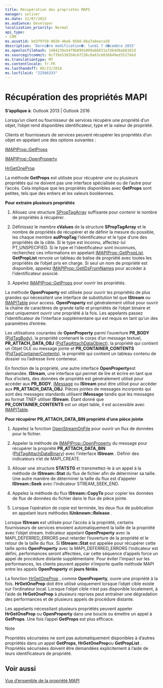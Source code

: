 ```yaml
---
title: Récupération des propriétés MAPI
manager: soliver
ms.date: 12/07/2015
ms.audience: Developer
localization_priority: Normal
api_type:
- COM
ms.assetid: bd3f9f59-9020-46e6-9560-86a7a0eeca20
description: 'Derni�re modification�: lundi 7 d�cembre 2015'
ms.openlocfilehash: 1404239a54f9b8991099a66831e3364d9a683d1d
ms.sourcegitcommit: 0cf39e5382b8c6f236c8a63c6036849ed3527ded
ms.translationtype: MT
ms.contentlocale: fr-FR
ms.lasthandoff: 08/23/2018
ms.locfileid: "22566333"
---
```

# <a name="retrieving-mapi-properties"></a>Récupération des propriétés MAPI

 
  
**S’applique à**: Outlook 2013 | Outlook 2016 
  
Lorsqu’un client ou fournisseur de services récupère une propriété d’un objet, l’objet rend disponibles identificateur, type et la valeur de propriété. 
  
Clients et fournisseurs de services peuvent récupérer les propriétés d’un objet en appelant une des options suivantes :
  
[IMAPIProp::GetProps](imapiprop-getprops.md)
  
[IMAPIProp::OpenProperty](imapiprop-openproperty.md)
  
[HrGetOneProp](hrgetoneprop.md)
  
La méthode **GetProps** est utilisée pour récupérer une ou plusieurs propriétés qui ne doivent pas une interface spécialisée ou de l’autre pour l’accès. Cela implique que les propriétés disponibles avec **GetProps** sont petites, tels que des entiers et les valeurs booléennes. 
  
 **Pour extraire plusieurs propriétés**
  
1. Allouez une structure [SPropTagArray](sproptagarray.md) suffisante pour contenir le nombre de propriétés à récupérer. 
    
2. Définissez le membre **cValues** de la structure **SPropTagArray** et le nombre de propriétés de récupérer et de définir la mesure du possible, les chaque membre **aulPropTag** l’identificateur et le type d’une des propriétés de la cible. Si le type est inconnu, affectez-lui PT_UNSPECIFIED. Si le type et l’identificateur sont inconnues, recherchez ces informations en appelant [IMAPIProp::GetPropList](imapiprop-getproplist.md). **GetPropList** renvoie un tableau de balise de propriété avec toutes les propriétés de l’objet pris en charge. Si seul un nom de propriété est disponible, appelez [IMAPIProp::GetIDsFromNames](imapiprop-getidsfromnames.md) pour accéder à l’identificateur associé. 
    
3. Appelez [IMAPIProp::GetProps](imapiprop-getprops.md) pour ouvrir les propriétés. 
    
La méthode **OpenProperty** est utilisée pour ouvrir les propriétés de plus grandes qui nécessitent une interface de substitution tel que **IStream** ou [IMAPITable](imapitableiunknown.md) pour access. **OpenProperty** est généralement utilisé pour ouvrir la chaîne de caractères de grande taille et propriétés de l’objet binaire et peut uniquement ouvrir une propriété à la fois. Les appelants passez l’identificateur de l’interface supplémentaire qui est requis en tant qu’un des paramètres d’entrée. 
  
Les utilisations courantes de **OpenProperty** parmi l’ouverture **PR_BODY** ([PidTagBody](pidtagbody-canonical-property.md)), la propriété contenant le corps d’un message textuel, **PR_ATTACH_DATA_OBJ** ([PidTagAttachDataObject](pidtagattachdataobject-canonical-property.md)), la propriété qui contient un Objet OLE ou message jointe et **PR_CONTAINER_CONTENTS** ([PidTagContainerContents](pidtagcontainercontents-canonical-property.md)), la propriété qui contient un tableau contenu de dossier ou l’adresse livre conteneur. 
  
En fonction de la propriété, une autre interface **OpenProperty**est demandée. **IStream**, une interface qui permet de lire et écrire en tant que flux d’octets, des données de propriété est généralement utilisé pour accéder aux **PR_BODY**. [IMessage](imessageimapiprop.md) ou **IStream** peut être utilisé pour accéder aux **PR_ATTACH_DATA_OBJ**. Pièces jointes de messages incorporés qui sont des messages standards utilisent **IMessage** tandis que les messages au format TNEF utiliser **IStream**. Étant donné que **PR_CONTAINER_CONTENTS** est un objet table, il est accessible avec [IMAPITable](imapitableiunknown.md).
  
 **Pour récupérer PR_ATTACH_DATA_BIN propriété d’une pièce jointe**
  
1. Appelez la fonction [OpenStreamOnFile](openstreamonfile.md) pour ouvrir un flux de données pour le fichier. 
    
2. Appeler la méthode de [IMAPIProp::OpenProperty](imapiprop-openproperty.md) du message pour récupérer la propriété **PR_ATTACH_DATA_BIN** ([PidTagAttachDataBinary](pidtagattachdatabinary-canonical-property.md)) avec l’interface **IStream** . Définir des indicateurs n’et de MAPI_CREATE. 
    
3. Allouer une structure **STATSTG** et transmettez-le à un appel à la méthode de **IStream::Stat** du flux de fichier afin de déterminer sa taille. Une autre manière de déterminer la taille du flux est d’appeler **IStream::Seek** avec l’indicateur STREAM_SEEK_END. 
    
4. Appelez la méthode du flux **IStream::CopyTo** pour copier les données de flux de données du fichier dans le flux de pièce jointe. 
    
5. Lorsque l’opération de copie est terminée, les deux flux de publication en appelant leurs méthodes **IUnknown::Release** . 
    
Lorsque **IStream** est utilisée pour l’accès à la propriété, certains fournisseurs de services envoient automatiquement la taille de la propriété avec l’objet stream. Indicateur appelant **OpenProperty** avec la MAPI_DEFERRED_ERRORS peut retarder l’ouverture de la propriété et le retour de la taille du flux. Si **IStream::Stat** est appelée pour récupérer cette taille après **OpenProperty** avec la MAPI_DEFERRED_ERRORS l’indicateur est défini, performances seront affectées, car cette séquence d’appels force un appel de procédure distante supplémentaire. Pour éviter l’impact sur les performances, les clients peuvent appeler n’importe quelle méthode MAPI entre les appels **OpenProperty** et **jours fériés**.
  
La fonction [HrGetOneProp](hrgetoneprop.md) , comme **OpenProperty**, ouvre une propriété à la fois. **HrGetOneProp** doit être utilisé uniquement lorsque l’objet cible existe sur l’ordinateur local. Lorsque l’objet cible n’est pas disponible localement, à l’aide de **HrGetOneProp** à plusieurs reprises peut entraîner une dégradation des performances et de plusieurs appels de procédure distante. 
  
Les appelants nécessitant plusieurs propriétés peuvent appeler **HrGetOneProp** ou **OpenProperty** dans une boucle ou émettre un appel à **GetProps**. Une fois l’appel **GetProps** est plus efficace. 
  
> [!NOTE]
> Propriétés sécurisées ne sont pas automatiquement disponibles à d’autres propriétés dans un appel **GetProps**, **HrGetOneProp**ou **GetPropList** . Propriétés sécurisées doivent être demandées explicitement à l’aide de leurs identificateurs de propriété. 
  
## <a name="see-also"></a>Voir aussi



[Vue d’ensemble de la propriété MAPI](mapi-property-overview.md)

